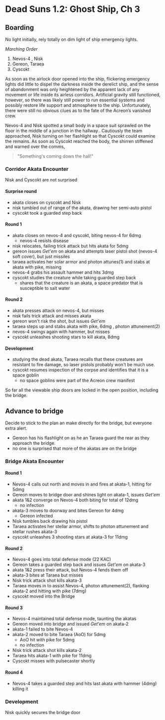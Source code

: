 # Dead Suns 1.2: Ghost Ship, Ch 3

## Boarding

No light initially, rely totally on dim light of ship emergency lights.

*Marching Order*
1. Nevos-4 , Nisk
2. Gereon, Taraea
3. Cyscokt

As soon as the airlock door opened into the ship, flickering emergency lights did little to dispel the darkness inside the derelict ship, and the sense of abandonment was only heightened by the apparent lack of any movement or life inside its airless corridors. Artificial gravity still functioned, however, so there was likely still power to run essential systems and possibly restore life support and atmosphere to the ship. Unfortunately, there were still no obvious clues as to the fate of the Acreon’s vanished crew.

Nevos-4 and Nisk spotted a small body in a space suit sprawled on the floor in the middle of a junction in the hallway.. Cautiously the team approached, Nisk turning on her flashlight so that Cyscokt could examine the remains. As soon as Cyscokt reached the body, the shirren stiffened and warned over the comms,
>"Something's coming down the hall!"

### Corridor Akata Encounter
Nisk and Cyscokt are not surprised

#### Surprise round
- akata closes on cyscokt and Nisk
- nisk tumbled out of range of the akata, drawing her semi-auto pistol
- cyscokt took a guarded step back

#### Round 1
- akata closes on nevos-4 and cyscokt, biting nevos-4 for 6dmg
  - nevos-4 resists disease
- nisk relocates, failing trick attack but hits akata for 5dmg
- gereon issues *Get'em* on akata and attempts laser pistol shot (nevos-4 soft cover), but just missiles
- taraea activates her solar armor and photon attunes(1) and stabs at akata with pike, missing
- nevos-4 grabs his assault hammer and hits 3dmg
- cyscokt studies the creature while taking guarded step back
  - shares that the creature is an akata, a space predator that is susceptible to salt water

#### Round 2
- akata presses attack on nevos-4, but misses
- nisk fails trick attack and misses akata
- gereon won't risk the shot, but issues *Get'em*
- taraea steps up and stabs akata with pike, 6dmg , photon attunement(2)
- nevos-4 swings again with hammer, but misses
- cyscokt unleashes shooting stars to kill akata, 8dmg

#### Development
- studying the dead akata, Taraea recalls that these creatures are resistant to fire damage, so laser pistols probably won't be much use.
- cyscokt resumes inspection of the corpse and identifies that it is a space goblin
  - no space goblins were part of the Acreon crew manifest

So far all the viewable ship doors are locked in the open position, including the bridge.

## Advance to bridge
Decide to stick to the plan an make directly for the bridge, but everyone extra alert.
- Gereon has his flashlight on as he an Taraea guard the rear as they approach the bridge.
- no one is surprised that more of the akatas are on the bridge

### Bridge Akata Encounter

#### Round 1
- Nevos-4 calls out north and moves in and fires at akata-1, hitting for 5dmg
- Gereon moves to bridge door and shines light on akata-1, issues *Get'em*
- akata 1&2 converge on Nevos-4 both biting for total of 12dmg
  - no infection
- akata-3 moves to doorway and bites Gereon for 4dmg
  - Gereon infected
- Nisk tumbles back drawing his pistol
- Taraea activates her stellar armor, shifts to photon attunement and stellar rushes akata-3
- cyscokt unleashes 3 shooting stars at akata-3 for 11dmg

#### Round 2
- Nevos-4 goes into total defense mode (22 KAC)
- Gereon takes a guarded step back and issues *Get'em* on akata-3
- akata 1&2 press their attack, but Nevos-4 fends them off
- akata-3 bites at Taraea but misses
- Nisk trick attack shot kills akata-3
- Taraea moves in to assist Nevos-4, photon attunement(2), flanking akata-2 and hitting with pike (7dmg)
- cyscokt moved into the Bridge

#### Round 3
- Nevos-4 maintained total defense mode, taunting the akatas
- Gereon moved into bridge and issued *Get'em* on akata-2
- akata-1 failed to bite Nevos-4
- akata-2 moved to bite Taraea (AoO) for 5dmg
  - AoO hit with pike for 5dmg
  - no infection
- Nisk trick attack shot kills akata-2
- Taraea hits akata-1 with pike for 11dmg
- Cyscokt misses with pulsecaster shortly

#### Round 4
- Nevos-4 takes a guarded step and hits last akata with hammer (4dmg) killing it

### Development
Nisk quickly secures the bridge door
